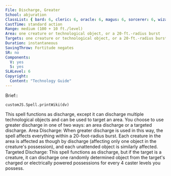 ```yaml
---
File: Discharge, Greater
School: abjuration
ClassList: { bard: 6, cleric: 6, oracle: 6, magus: 6, sorcerer: 6, wizard: 6, witch: 6 }
CastTime: standard action
Range: medium (100 + 10 ft./level)
Area: one creature or technological object, or a 20-ft.-radius burst
Targets: one creature or technological object, or a 20-ft.-radius burst
Duration: instantaneous
SavingThrow: Fortitude negates
SR: no
Components:
  V: yes
  S: yes
SLALevel: 6
Copyright:
  Content: "Technology Guide"
---
```

Brief:: 

```dataviewjs
customJS.Spell.printWiki(dv)
```

This spell functions as discharge, except it can discharge multiple technological objects and can be used to target an area. You choose to use greater discharge in one of two ways: an area discharge or a targeted discharge. Area Discharge: When greater discharge is used in this way, the spell affects everything within a 20-foot-radius burst. Each creature in the area is affected as though by discharge (affecting only one object in the creature's possession), and each unattended object is similarly affected. Targeted Discharge: This spell functions as discharge, but if the target is a creature, it can discharge one randomly determined object from the target's charged or electrically powered possessions for every 4 caster levels you possess.
